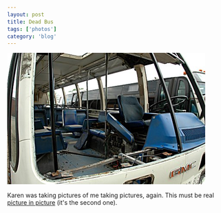 ```yaml
---
layout: post
title: Dead Bus
tags: ['photos']
category: 'blog'
---
```


![Dead Bus:: Nikon D70 : 1/50s : f/7.1 : ISO 200](/media/2004/06/deadbus.jpg)

Karen was taking pictures of me taking pictures, again. This must be
real [picture in
picture](http://karenvaughn.info/blog/archive/smos/2004-06-18/ghostbus)
(it's the second one).

